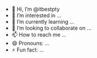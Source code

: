 - 👋 Hi, I’m @itbestpty
- 👀 I’m interested in ...
- 🌱 I’m currently learning ...
- 💞️ I’m looking to collaborate on ...
- 📫 How to reach me ...
- 😄 Pronouns: ...
- ⚡ Fun fact: ...

<!---
itbestpty/itbestpty is a ✨ special ✨ repository because its `README.md` (this file) appears on your GitHub profile.
You can click the Preview link to take a look at your changes.
--->

